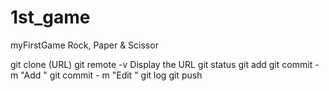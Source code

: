 # 1st_game

myFirstGame
Rock, Paper & Scissor

git clone (URL)
git remote -v Display the URL
git status
git add
git commit - m "Add "
git commit - m "Edit "
git log
git push
